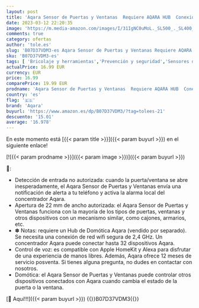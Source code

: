 ```yaml
---
layout: post
title: 'Aqara Sensor de Puertas y Ventanas  Requiere AQARA HUB  Conexión Zigbee  Mini Sensor de Contacto Inalámbrico para Sistema de Alarma y Domótica  Compatible con Apple HomeKit  Alexa e IFTTT'
date: 2023-03-12 22:20:35
image: 'https://m.media-amazon.com/images/I/31IgNC0uMoL._SL500_._SL400_.jpg'
comments: true
category: ofertas
author: 'tole.es'
slug: 'B07D37VDM3-es Aqara Sensor de Puertas y Ventanas Requiere AQARA HUB...'
sku: 'B07D37VDM3-es'
tags: [ 'Bricolaje y herramientas','Prevención y seguridad','Sensores de puertas y ventanas','Sistemas de seguridad para el hogar','apple','aqara','🇪🇸', ]
actualPrice: 16.99 EUR
currency: EUR
price: 16.99
comparePrice: 19.99 EUR
prodname: 'Aqara Sensor de Puertas y Ventanas  Requiere AQARA HUB  Conexión Zigbee  Mini Sensor de Contacto Inalámbrico para Sistema de Alarma y Domótica  Compatible con Apple HomeKit  Alexa e IFTTT'
country: 'es'
flag: '🇪🇸'
brand: 'Aqara'
buyurl: 'https://www.amazon.es/dp/B07D37VDM3/?tag=tolees-21'
descuento: '15.01'
average: '16.978'
---
```


En este momento está [{{< param title >}}]({{< param buyurl >}}) en el siguiente enlace!

[![{{< param prodname >}}]({{< param image >}})]({{< param buyurl >}})

🔎:

- Detección de entrada no autorizada: cuando la puerta/ventana se abre inesperadamente, el Aqara Sensor de Puertas y Ventanas envía una notificación de alerta a tu teléfono y activa la alarma local del concentrador Aqara.
- Apertura de 22 mm de ancho autorizada: el Aqara Sensor de Puertas y Ventanas funciona con la mayoría de los tipos de puertas, ventanas y otros dispositivos con un mecanismo similar, como cajones, armarios, etc.
- ✽ Notas: requiere un Hub de Domótica Aqara (vendido por separado). Se necesita una conexión de red wifi segura de 2,4 GHz. Un concentrador Aqara puede conectar hasta 32 dispositivos Aqara.
- Control de voz: es compatible con Apple HomeKit y Alexa para disfrutar de una experiencia de manos libres. Además, Aqara ofrece 12 meses de servicio posventa. Si tienes alguna pregunta, no dudes en contactar con nosotros.
- Domótica: el Aqara Sensor de Puertas y Ventanas puede controlar otros dispositivos conectados con Aqara cuando cambia el estado de la puerta o la ventana.

[🛒 Aquí!!!]({{< param buyurl >}})
{{<world>}}B07D37VDM3{{</world>}}

